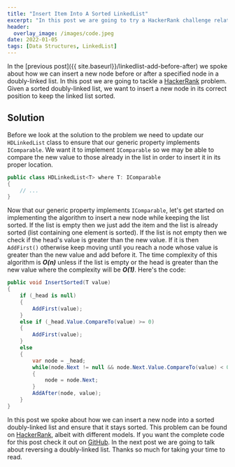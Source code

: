 ```yaml
---
title: "Insert Item Into A Sorted LinkedList"
excerpt: "In this post we are going to try a HackerRank challenge relating to a doubly-linked list"
header:
  overlay_image: /images/code.jpeg
date: 2022-01-05
tags: [Data Structures, LinkedList]
---
```


In the [previous post]({{ site.baseurl}}/linkedlist-add-before-after) we spoke about how we can insert a new node before or after a specified node in a doubly-linked list. In this post we are going to tackle a [HackerRank](https://www.hackerrank.com/challenges/insert-a-node-into-a-sorted-doubly-linked-list/problem?isFullScreen=true&h_l=interview&playlist_slugs%5B%5D=interview-preparation-kit&playlist_slugs%5B%5D=linked-lists) problem. Given a sorted doubly-linked list, we want to insert a new node in its correct position to keep the linked list sorted.

## Solution

Before we look at the solution to the problem we need to update our `HDLinkedList` class to ensure that our generic property implements `IComparable`. We want it to implement `IComparable` so we may be able to compare the new value to those already in the list in order to insert it in its proper location.

```csharp
public class HDLinkedList<T> where T: IComparable
{
    // ...
}
```

Now that our generic property implements `IComparable`, let's get started on implementing the algorithm to insert a new node while keeping the list sorted. If the list is empty then we just add the item and the list is already sorted (list containing one element is sorted). If the list is not empty then we check if the head's value is greater than the new value. If it is then `AddFirst()` otherwise keep moving until you reach a node whose value is greater than the new value and add before it. The time complexity of this algorithm is **_O(n)_** unless if the list is empty or the head is greater than the new value where the complexity will be **_O(1)_**. Here's the code:

```csharp
public void InsertSorted(T value)
{
    if (_head is null)
    {
        AddFirst(value);
    }
    else if (_head.Value.CompareTo(value) >= 0)
    {
        AddFirst(value);
    }
    else
    {
        var node = _head;
        while(node.Next != null && node.Next.Value.CompareTo(value) < 0)
        {
            node = node.Next;
        }
        AddAfter(node, value);
    }
}

```

In this post we spoke about how we can insert a new node into a sorted doubly-linked list and ensure that it stays sorted. This problem can be found on [HackerRank](https://www.hackerrank.com/challenges/insert-a-node-into-a-sorted-doubly-linked-list/problem?isFullScreen=true&h_l=interview&playlist_slugs%5B%5D=interview-preparation-kit&playlist_slugs%5B%5D=linked-lists), albeit with different models. If you want the complete code for this post check it out on [GitHub](https://github.com/vince-nyanga/data-structures). In the next post we are going to talk about reversing a doubly-linked list. Thanks so much for taking your time to read.
